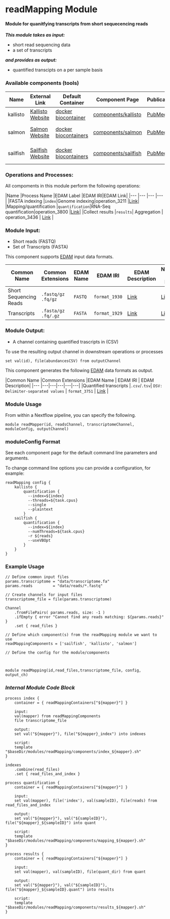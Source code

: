 # readMapping Module

#### Module for quanitfying transcripts from short sequecencing reads


***This module takes as input:***
* short read sequencing data
* a set of transcripts 

***and provides as output:***
* quantified transcipts on a per sample basis

### Available components (tools)

|Name      |External Link   |Default Container   | Component Page | Publication | Licence |
|---       |---|---|---|---|---|
|kallisto |[Kallisto Website](https://pachterlab.github.io/kallisto/)| [docker biocontainer](https://quay.io/repository/biocontainers/kallisto) |[components/kallisto](./components/kallisto/README.md)|[PubMed](https://www.ncbi.nlm.nih.gov/pubmed/27043002)| [Link](https://github.com/pachterlab/kallisto/blob/master/license.txt)|
|salmon    |[Salmon Website](https://combine-lab.github.io/salmon/) | [docker biocontainers](https://quay.io/repository/biocontainers/salmon) |[components/salmon](./components/kallisto/README.md)|[PubMed](https://www.ncbi.nlm.nih.gov/pubmed/28263959)|[GNU GPL v3.0](https://github.com/COMBINE-lab/salmon/blob/master/LICENSE)|
|sailfish  |[Sailfish Website](http://www.cs.cmu.edu/~ckingsf/software/sailfish/) | [docker biocontainers](https://quay.io/repository/biocontainers/sailfish) |[components/sailfish](./components/kallisto/README.md)|[PubMed](https://www.ncbi.nlm.nih.gov/pubmed/24752080)|[GNU GPL v3.0](https://github.com/kingsfordgroup/sailfish/blob/master/LICENSE)|



### Operations and Processes:

All compoments in this module perform the following operations:

|Name           |Process Name   |EDAM Label |EDAM IRI|EDAM Link|
|---            |---            |---           |---      |
|FASTA indexing |`index`|Genome indexing|operation_3211 |[Link](http://edamontology.org/operation_3211)|
|Mapping/quantification |`quantification`|RNA-Seq quantification|operation_3800 |[Link](http://edamontology.org/operation_3800)|
|Collect results  |`results`|  Aggregation | operation_3436 | [Link](http://edamontology.org/operation_3436) |



### Module Input:
* Short reads (FASTQ)
* Set of Transcripts (FASTA)

This component supports [EDAM](http://edamontology.org/page) input data formats.

|Common Name |Common Extensions   |EDAM Name | EDAM IRI | EDAM Description| Nextflow Data Plugin |
|---         |---|---|---|---|---|
|Short Sequencing Reads | `.fastq/gz` `.fq/gz` | `FASTQ` | `format_1930` | [Link](http://edamontology.org/format_1930) |[Link]()|
|Transcripts | `.fasta/gz` `.fq/.gz`  |`FASTA`|`format_1929`| [Link](http://edamontology.org/operation_3436) | [Link]() |


### Module Output:
* A channel containing quantified trascripts in (CSV)

To use the resulting output channel in downstream operations or processes

`set val(id), file(abundancesCSV) from outputChannel`

This component generates the following [EDAM](http://edamontology.org/page) data formats as output.

|Common Name |Common Extensions   |EDAM Name | EDAM IRI | EDAM Description| 
|---         |---|---|---|---|---|
|Quantified transcripts |`.csv`/`.tsv`| `DSV: Delimiter-separated values` | `format_3751` | [Link](http://edamontology.org/format_3751) |



### Module Usage

From within a Nextflow pipeline, you can specify the following.

```
module readMapper(id, readsChannel, transcriptomeChannel, moduleConfig, outputChannel)
```

### moduleConfig Format

See each component page for the default command line parameters and arguments.

To change command line options you can provide a configuration, for example:

    readMapping config { 
        kallisto {
            quantification { 
              --index=${index}
              --threads=${task.cpus}
              --single
              --plaintext
            }
        sailfish {
            quantification { 
              --index=${index}
              --numThreads=${task.cpus}
              -r ${reads}
              --useVBOpt
            }
        } 
    }



### Example Usage
```
// Define common input files
params.transcriptome = "data/transcriptome.fa"
params.reads         = "data/reads/*.fastq"

// Create channels for input files
transcriptome_file = file(params.transcriptome)

Channel
    .fromFilePairs( params.reads, size: -1 )
    .ifEmpty { error "Cannot find any reads matching: ${params.reads}" }
    .set { read_files }

// Define which component(s) from the readMapping module we want to use
readMappingComponents = ['sailfish', 'kallisto', 'salmon']

// Define the config for the module/components



module readMapping(id,read_files,transcriptome_file, config, output_ch)

```

### *Internal Module Code Block*

```
process index {
    container = { readMappingContainers["${mapper}"] }
    
    input:
    val(mapper) from readMappingComponents
    file transcriptome_file
    
    output:
    set val("${mapper}"), file("${mapper}_index") into indexes
      
    script:
    template "$baseDir/modules/readMapping/components/index_${mapper}.sh"
}

indexes
    .combine(read_files)
    .set { read_files_and_index }

process quantification {
    container = { readMappingContainers["${mapper}"] }
    
    input:
    set val(mapper), file('index'), val(sampleID), file(reads) from read_files_and_index 
    
    output:
    set val("${mapper}"), val("${sampleID}"), file("${mapper}_${sampleID}") into quant
      
    script:
    template "$baseDir/modules/readMapping/components/mapping_${mapper}.sh"
}

process results {
    container = { readMappingContainers["${mapper}"] }

    input:
    set val(mapper), val(sampleID), file(quant_dir) from quant

    output:
    set val("${mapper}"), val("${sampleID}"), file("${mapper}_${sampleID}.quant") into results

    script:
    template "$baseDir/modules/readMapping/components/results_${mapper}.sh"
}
````




